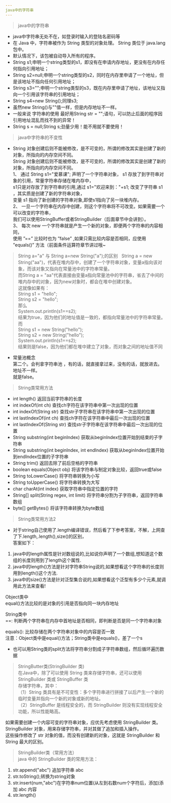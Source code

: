 ```yaml
---
java中的字符串
---  
```

> java中的字符串  
- java中字符串无处不在，如登录时输入的登陆名密码等  
- 在 Java 中，字符串被作为 String 类型的对象处理。 String 类位于 java.lang 包中。  
- 默认情况下，该包被自动导入所有的程序。    
- String s1;申明一个string类型的s1，即没有在申请内存地址，更没有在内存任何指向引用地址；  
- String s2=null;申明一个string类型的s2，同时在内存里申请了一个地址，但是该地址不指向任何引用地址；  
- String s3="";申明一个string类型的s3，既在内存里申请了地址，该地址又指向一个引用该字符串的引用地址；  
- String s4=new String();同理s3;  
- 虽然new String()与""值一样，但是内存地址不一样。  
- 一般来说 字符串的使用 最好用String str = "";语句，可以防止后面的程序因引用地址混乱而找不到的异常！  
- String s = null;String s;劲量少用！能不用就不要使用！  

> java中字符串的不变性  
- String 对象创建后则不能被修改，是不可变的，所谓的修改其实是创建了新的对象，所指向的内存空间不同。  
String 对象创建后则不能被修改，是不可变的，所谓的修改其实是创建了新的对象，所指向的内存空间不同。  
1、 通过 String s1="爱慕课"; 声明了一个字符串对象， s1 存放了到字符串对象的引用，常量字符串存储在堆内存中，  
s1只是对存放了到字符串的引用,通过 s1="欢迎来到："+s1; 改变了字符串 s1 ，其实质是创建了新的字符串对象，  
变量 s1 指向了新创建的字符串对象,即使s1指向了另一块堆内存。  
2、 一旦一个字符串在内存中创建，则这个字符串将不可改变。如果需要一个可以改变的字符串，  
我们可以使用StringBuffer或者StringBuilder（后面章节中会讲到）。  
3、 每次 new 一个字符串就是产生一个新的对象，即便两个字符串的内容相同，  
使用 ”==” 比较时也为 ”false” ,如果只需比较内容是否相同，应使用 ”equals()” 方法（前面条件运算符章节讲过哦~  

> String a="a" 与 String a=new String("a");的区别  
String a = new String("aa")，代表在堆内存中，创建了一个字符串对象，变量a指向该对象，而该对象又指向在常量池中的字符串常量。  
而String a = "aa"代表直接由变量a指向常量池中的字符串，省去了中间的堆内存中的对象，因为new对象时，都会在堆中创建对象。  
这就像如果有：  
String s1 = "hello";   
String s2 = "hello";  
那么  
System.out.println(s1==s2);  
结果为true，因为他们的地址值是一致的，都指向常量池中的字符串常量。  
而  
String s1 = new String("hello");  
String s2 = new String("hello");  
System.out.println(s1==s2);  
结果则是false，因为他们都在堆中建立了对象，而对象之间的地址值不同  
- 常量池概念  
第二个。会判拿字符串池 ，有的话，就直接拿过来，没有的话，就放进去。  
地址不一样。  
就是false。  

> String类常用方法  
- int length() 返回当前字符串的长度  
- int indexOf(int ch) 查找ch字符在该字符串中第一次出现的位置  
- int indexOf(String str) 查找str子字符串在该字符串中第一次出现的位置  
- int lastIndexOf(int ch) 查找ch字符在该字符串中最后一次出现的位置  
- int lastIndexOf(String str) 查找str子字符串在该字符串中最后一次出现的位置  
- String substring(int beginIndex) 获取从beginIndex位置开始到结束的子字符串  
- String substring(int beginIndex, int endIndex) 获取从beginIndex位置开始到endIndex位置的子字符串  
- String trim() 返回去除了前后空格的字符串  
- boolean equals(Object obj) 将该字符串与制定对象比较，返回true或false  
- String toLowerCase() 将字符串转换为小写  
- String toUpperCase() 将字符串转换为大写  
- char charAt(int index) 获取字符串中指定位置的字符  
- String[] split(String regex, int limit) 将字符串分割为子字符串，返回字符串数组  
- byte[] getBytes() 将该字符串转换为byte数组  

> String类常用方法2  
- 对于string自己使用了.length编译错误，然后看了下参考答案，不解，上网查了下.length,.length(),size()的区别，  
答案如下：  
1. java中的length属性是针对数组说的,比如说你声明了一个数组,想知道这个数组的长度则用到了length这个属性.  
2. java中的length()方法是针对字符串String说的,如果想看这个字符串的长度则用到length()这个方法.  
3. java中的size()方法是针对泛型集合说的,如果想看这个泛型有多少个元素,就调用此方法来查看!  

Object类中  
equal()方法比较的是对象的引用是否指向同一块内存地址  
  
String类中  
==: 判断两个字符串在内存中首地址是否相同，即判断是否是同一个字符串对象  
  
equals(): 比较存储在两个字符串对象中的内容是否一致  
注意：Object类中是equal()方法；String类中是equals()，差了一个s  

- 也可以用String类的split方法将字符串分割成子字符串数组，然后循环遍历数据  

> StringButter类(StringBuilder 类)  
在Java中，除了可以使用 String 类来存储字符串，还可以使用 StringBuilder 类或 StringBuffer 类  
存储字符串，其中：  
（1）String 类具有是不可变性：多个字符串进行拼接了以后产生一个新的临时变量并指向一个新的对象或新的地址。  
（2）StringBuffer 是线程安全的，而 StringBuilder 则没有实现线程安全功能，所以性能略高。  

如果需要创建一个内容可变的字符串对象，应优先考虑使用 StringBuilder 类。  
StringBuilder 对象，用来存储字符串，并对其做了追加和插入操作。  
这些操作修改了 str 对象的值，而没有创建新的对象，这就是 StringBuilder 和 String 最大的区别。  

> StringBuilder类（常用方法）  
java 中的 StringBuilder 类的常用方法：  
1. str.append("abc") 追加字符串 abc  
2. str.toString();转换为string对象  
3. str.insert(num,"abc")在字符串num位置(从左到右数num个字符后，添加)添加 abc 内容  
4. str.length()  
